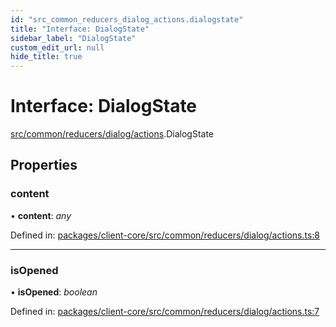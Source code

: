 ```yaml
---
id: "src_common_reducers_dialog_actions.dialogstate"
title: "Interface: DialogState"
sidebar_label: "DialogState"
custom_edit_url: null
hide_title: true
---
```


# Interface: DialogState

[src/common/reducers/dialog/actions](../modules/src_common_reducers_dialog_actions.md).DialogState

## Properties

### content

• **content**: *any*

Defined in: [packages/client-core/src/common/reducers/dialog/actions.ts:8](https://github.com/xr3ngine/xr3ngine/blob/2d83606b6/packages/client-core/src/common/reducers/dialog/actions.ts#L8)

___

### isOpened

• **isOpened**: *boolean*

Defined in: [packages/client-core/src/common/reducers/dialog/actions.ts:7](https://github.com/xr3ngine/xr3ngine/blob/2d83606b6/packages/client-core/src/common/reducers/dialog/actions.ts#L7)
